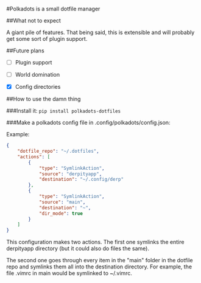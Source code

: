 #Polkadots is a small dotfile manager

##What not to expect

A giant pile of features. That being said, this is extensible and will probably get some sort of plugin support.

##Future plans

- [ ] Plugin support

- [ ] World domination

- [x] Config directories

##How to use the damn thing

###Install it:
`pip install polkadots-dotfiles`

###Make a polkadots config file in .config/polkadots/config.json:

Example:

```json
{
    "dotfile_repo": "~/.dotfiles",
    "actions": [
        {
            "type": "SymlinkAction",
            "source": "derpityapp",
            "destination": "~/.config/derp"
        },
        {
            "type": "SymlinkAction",
            "source": "main",
            "destination": "~",
            "dir_mode": true
        }
    ]
}
```

This configuration makes two actions. The first one symlinks the entire derpityapp directory (but it could also do files the same).

The second one goes through every item in the "main" folder in the dotfile repo and symlinks them all into the destination directory. For example, the file .vimrc in main would be symlinked to ~/.vimrc.
